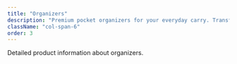 ```yaml
---
title: "Organizers"
description: "Premium pocket organizers for your everyday carry. Transform chaos into organized simplicity."
className: "col-span-6"
order: 3
---
```


Detailed product information about organizers.
